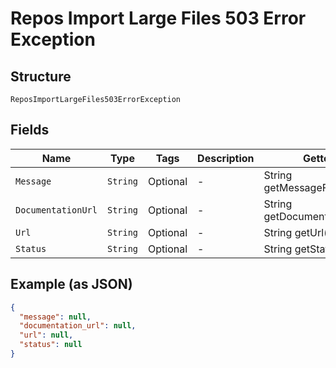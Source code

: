 
# Repos Import Large Files 503 Error Exception

## Structure

`ReposImportLargeFiles503ErrorException`

## Fields

| Name | Type | Tags | Description | Getter | Setter |
|  --- | --- | --- | --- | --- | --- |
| `Message` | `String` | Optional | - | String getMessageField() | setMessageField(String messageField) |
| `DocumentationUrl` | `String` | Optional | - | String getDocumentationUrl() | setDocumentationUrl(String documentationUrl) |
| `Url` | `String` | Optional | - | String getUrl() | setUrl(String url) |
| `Status` | `String` | Optional | - | String getStatus() | setStatus(String status) |

## Example (as JSON)

```json
{
  "message": null,
  "documentation_url": null,
  "url": null,
  "status": null
}
```

